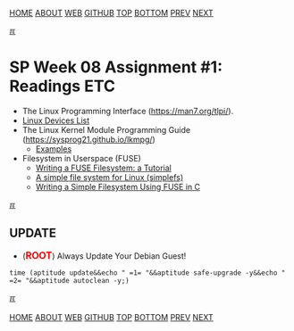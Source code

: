 ---
---
[HOME](index.md)
[ABOUT](README.md)
[WEB](https://osp4diss.vlsm.org/)
[GITHUB](https://github.com/os2xx/osp4diss/)
[TOP](#)
[BOTTOM](#endofpage)
[PREV](ASP.md#idx08)
[NEXT](S08-02.md)

[&#x213C;](#endofpage)<br id="idx00">
# SP Week 08 Assignment #1: Readings ETC

* The Linux Programming Interface (<https://man7.org/tlpi/>).
* [Linux Devices List](https://git.kernel.org/pub/scm/linux/kernel/git/stable/linux.git/tree/Documentation/admin-guide/devices.txt)
* The Linux Kernel Module Programming Guide (<https://sysprog21.github.io/lkmpg/>)
  * [Examples](https://github.com/sysprog21/lkmpg/tree/master/examples/)
* Filesystem in Userspace (FUSE)
  * [Writing a FUSE Filesystem: a Tutorial](https://www.cs.nmsu.edu/~pfeiffer/fuse-tutorial/)
  * [A simple file system for Linux (simplefs)](https://github.com/sysprog21/simplefs)
  * [Writing a Simple Filesystem Using FUSE in C](http://www.maastaar.net/fuse/linux/filesystem/c/2016/05/21/writing-a-simple-filesystem-using-fuse/)

[&#x213C;](#)<br id="idx01">
## UPDATE
* (<span style="color:red; font-weight:bold; font-size:larger;">ROOT</span>)
  Always Update Your Debian Guest! 

```
time (aptitude update&&echo " =1= "&&aptitude safe-upgrade -y&&echo " =2= "&&aptitude autoclean -y;)

```

[&#x213C;](#)<br id="endofpage"><br>
[HOME](index.md)
[ABOUT](README.md)
[WEB](https://osp4diss.vlsm.org/)
[GITHUB](https://github.com/os2xx/osp4diss/)
[TOP](#)
[BOTTOM](#endofpage)
[PREV](ASP.md#idx08)
[NEXT](S08-02.md)
<br>

